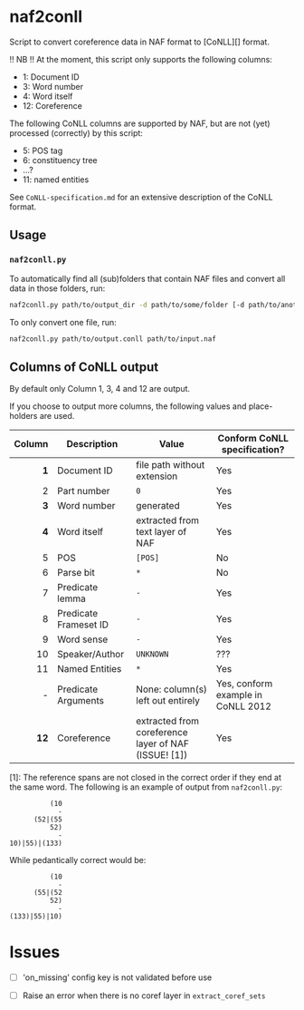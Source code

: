 # naf2conll
Script to convert coreference data in NAF format to [CoNLL][] format.

!! NB !! At the moment, this script only supports the following columns:

 -  1: Document ID
 -  3: Word number
 -  4: Word itself
 - 12: Coreference

The following CoNLL columns are supported by NAF, but are not (yet) processed (correctly) by this script:

 -  5: POS tag
 -  6: constituency tree
 - ...?
 - 11: named entities

See `CoNLL-specification.md` for an extensive description of the CoNLL format.


## Usage

### `naf2conll.py`
To automatically find all (sub)folders that contain NAF files and convert all data in those folders, run:

```sh
naf2conll.py path/to/output_dir -d path/to/some/folder [-d path/to/another/folder ...]
```

To only convert one file, run:
```sh
naf2conll.py path/to/output.conll path/to/input.naf
```

## Columns of CoNLL output
By default only Column 1, 3, 4 and 12 are output.

If you choose to output more columns, the following values and place-holders are used.

| Column      | Description           | Value                                                    | Conform CoNLL specification?
| ---:        | ---                   | ---                                                      | ---
|       **1** | Document ID           | file path without extension                              | Yes
|         2   | Part number           | `0`                                                      | Yes
|       **3** | Word number           | generated                                                | Yes
|       **4** | Word itself           | extracted from text layer of NAF                         | Yes
|         5   | POS                   | `[POS]`                                                  | No
|         6   | Parse bit             | `*`                                                      | No
|         7   | Predicate lemma       | `-`                                                      | Yes
|         8   | Predicate Frameset ID | `-`                                                      | Yes
|         9   | Word sense            | `-`                                                      | Yes
|        10   | Speaker/Author        | `UNKNOWN`                                                | ???
|        11   | Named Entities        | `*`                                                      | Yes
|         -   | Predicate Arguments   | None: column(s) left out entirely                        | Yes, conform example in CoNLL 2012
|      **12** | Coreference           | extracted from coreference layer of NAF (ISSUE! \[1\])   | Yes

\[1\]:
  The reference spans are not closed in the correct order if they end at the same word. The following is an example of output from `naf2conll.py`:

              (10
                -
          (52|(55
              52)
                -
    10)|55)|(133)

  While pedantically correct would be:

              (10
                -
          (55|(52
              52)
                -
    (133)|55)|10)


# Issues

 - [ ] 'on_missing' config key is not validated before use
 - [ ] Raise an error when there is no coref layer in `extract_coref_sets`

